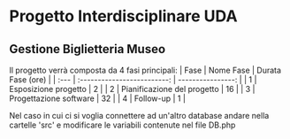 # Progetto Interdisciplinare UDA
## Gestione Biglietteria Museo

Il progetto verrà composta da 4 fasi principali:
| Fase |          Nome Fase          | Durata Fase (ore) |
| :--- | :-------------------------: | ----------------: |
| 1    |    Esposizione progetto     |                 2 |
| 2    | Pianificazione del progetto |                16 |
| 3    |   Progettazione software    |                32 |
| 4    |          Follow-up          |                 1 |

Nel caso in cui ci si voglia connettere ad un'altro database andare nella cartelle 'src' e modificare le variabili contenute nel file DB.php
